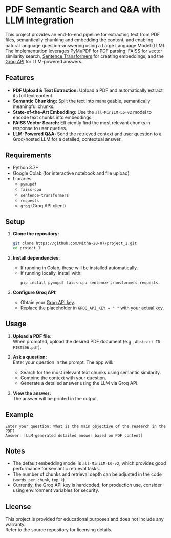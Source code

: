 # PDF Semantic Search and Q&A with LLM Integration

This project provides an end-to-end pipeline for extracting text from PDF files, semantically chunking and embedding the content, and enabling natural language question-answering using a Large Language Model (LLM). The implementation leverages [PyMuPDF](https://pymupdf.readthedocs.io/) for PDF parsing, [FAISS](https://github.com/facebookresearch/faiss) for vector similarity search, [Sentence Transformers](https://www.sbert.net/) for creating embeddings, and the [Groq API](https://console.groq.com/docs/quickstart) for LLM-powered answers.

## Features

- **PDF Upload & Text Extraction:** Upload a PDF and automatically extract its full text content.
- **Semantic Chunking:** Split the text into manageable, semantically meaningful chunks.
- **State-of-the-Art Embedding:** Use the `all-MiniLM-L6-v2` model to encode text chunks into embeddings.
- **FAISS Vector Search:** Efficiently find the most relevant chunks in response to user queries.
- **LLM-Powered Q&A:** Send the retrieved context and user question to a Groq-hosted LLM for a detailed, contextual answer.

## Requirements

- Python 3.7+
- Google Colab (for interactive notebook and file upload)
- Libraries:
  - `pymupdf`
  - `faiss-cpu`
  - `sentence-transformers`
  - `requests`
  - `groq` (Groq API client)

## Setup

1. **Clone the repository:**
    ```bash
    git clone https://github.com/Mitha-20-07/project_1.git
    cd project_1
    ```

2. **Install dependencies:**
    - If running in Colab, these will be installed automatically.
    - If running locally, install with:
      ```bash
      pip install pymupdf faiss-cpu sentence-transformers requests
      ```

3. **Configure Groq API:**
    - Obtain your [Groq API key](https://console.groq.com/).
    - Replace the placeholder in `GROQ_API_KEY = " "` with your actual key.

## Usage

1. **Upload a PDF file:**  
   When prompted, upload the desired PDF document (e.g., `Abstract ID FIBT306.pdf`).

2. **Ask a question:**  
   Enter your question in the prompt. The app will:
   - Search for the most relevant text chunks using semantic similarity.
   - Combine the context with your question.
   - Generate a detailed answer using the LLM via Groq API.

3. **View the answer:**  
   The answer will be printed in the output.

## Example

```
Enter your question: What is the main objective of the research in the PDF?
Answer: [LLM-generated detailed answer based on PDF content]
```

## Notes

- The default embedding model is `all-MiniLM-L6-v2`, which provides good performance for semantic retrieval tasks.
- The number of chunks and retrieval depth can be adjusted in the code (`words_per_chunk`, `top_k`).
- Currently, the Groq API key is hardcoded; for production use, consider using environment variables for security.

## License

This project is provided for educational purposes and does not include any warranty.  
Refer to the source repository for licensing details.
